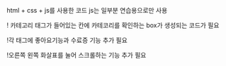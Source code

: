 html + css + js를 사용한 코드
js는 일부분 연습용으로만 사용

! 카테고리 태그가 들어있는 칸에 카테코리를 확인하는 box가 생성되는 코드가 필요

!각 태그에 좋아요기능과 수료증 기능 추가 필요

!오른쪽 왼쪽 화살표를 눌어 스크롤하는 기능 추가 필요
